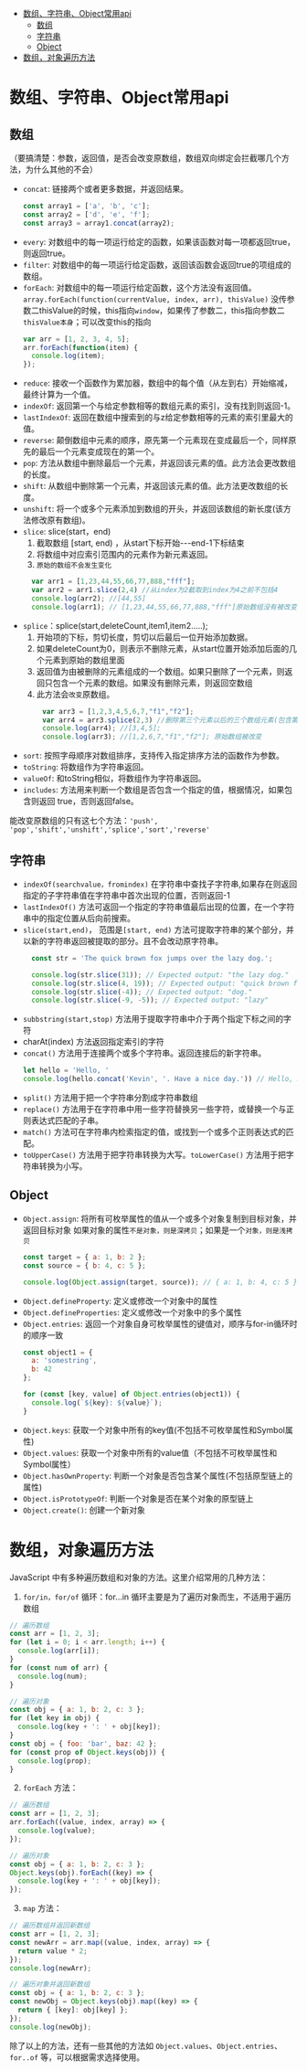 - [数组、字符串、Object常用api](#数组字符串object常用api)
  - [数组](#数组)
  - [字符串](#字符串)
  - [Object](#object)
- [数组，对象遍历方法](#数组对象遍历方法)

# 数组、字符串、Object常用api

## 数组
（要搞清楚：参数，返回值，是否会改变原数组，数组双向绑定会拦截哪几个方法，为什么其他的不会）
* `concat`: 链接两个或者更多数据，并返回结果。
  ```js
  const array1 = ['a', 'b', 'c'];
  const array2 = ['d', 'e', 'f'];
  const array3 = array1.concat(array2);
  ```
* `every`: 对数组中的每一项运行给定的函数，如果该函数对每一项都返回true，则返回true。
* `filter`: 对数组中的每一项运行给定函数，返回该函数会返回true的项组成的数组。
* `forEach`: 对数组中的每一项运行给定函数，这个方法没有返回值。`array.forEach(function(currentValue, index, arr), thisValue)`
    没传参数二thisValue的时候，this指向`window`，如果传了参数二，this指向参数二`thisValue本身`；可以改变this的指向
    ```js
    var arr = [1, 2, 3, 4, 5];
    arr.forEach(function(item) {
      console.log(item);
    });
    ```
* `reduce`: 接收一个函数作为累加器，数组中的每个值（从左到右）开始缩减，最终计算为一个值。
* `indexOf`: 返回第一个与给定参数相等的数组元素的索引，没有找到则返回-1。
* `lastIndexOf`: 返回在数组中搜索到的与z给定参数相等的元素的索引里最大的值。
* `reverse`: 颠倒数组中元素的顺序，原先第一个元素现在变成最后一个，同样原先的最后一个元素变成现在的第一个。 
* `pop`: 方法从数组中删除最后一个元素，并返回该元素的值。此方法会更改数组的长度。
* `shift`: 从数组中删除第一个元素，并返回该元素的值。此方法更改数组的长度。
* `unshift`: 将一个或多个元素添加到数组的开头，并返回该数组的新长度(该方法修改原有数组)。
* `slice`: slice(start，end)
    1. 截取数组 [start, end)   ，从start下标开始---end-1下标结束
    2. 将数组中对应索引范围内的元素作为新元素返回。
    3. `原始的数组不会发生变化`
    ```js
      var arr1 = [1,23,44,55,66,77,888,"fff"];
      var arr2 = arr1.slice(2,4) //从index为2截取到index为4之前不包括4
      console.log(arr2); //[44,55]
      console.log(arr1); // [1,23,44,55,66,77,888,"fff"]原始数组没有被改变
    ```
* `splice`：splice(start,deleteCount,item1,item2…..);
    1. 开始项的下标，剪切长度，剪切以后最后一位开始添加数据。
    2. 如果deleteCount为0，则表示不删除元素，从start位置开始添加后面的几个元素到原始的数组里面
    3. 返回值为由被删除的元素组成的一个数组。如果只删除了一个元素，则返回只包含一个元素的数组。如果没有删除元素，则返回空数组
    4. 此方法会`改变`原数组。
```js
        var arr3 = [1,2,3,4,5,6,7,"f1","f2"];
        var arr4 = arr3.splice(2,3) //删除第三个元素以后的三个数组元素(包含第三个元素)
        console.log(arr4); //[3,4,5];
        console.log(arr3); //[1,2,6,7,"f1","f2"]; 原始数组被改变
```

* `sort`: 按照字母顺序对数组排序，支持传入指定排序方法的函数作为参数。
* `toString`: 将数组作为字符串返回。
* `valueOf`: 和toString相似，将数组作为字符串返回。
* `includes`: 方法用来判断一个数组是否包含一个指定的值，根据情况，如果包含则返回 true，否则返回false。


能改变原数组的只有这七个方法：`'push', 'pop','shift','unshift','splice','sort','reverse'`

## 字符串
* `indexOf(searchvalue，fromindex)` 在字符串中查找子字符串,如果存在则返回指定的子字符串值在字符串中首次出现的位置，否则返回-1
* `lastIndexOf()` 方法可返回一个指定的字符串值最后出现的位置，在一个字符串中的指定位置从后向前搜索。
* `slice(start,end)`， 范围是`[start, end)` 方法可提取字符串的某个部分，并以新的字符串返回被提取的部分。且不会改动原字符串。
  ```js
    const str = 'The quick brown fox jumps over the lazy dog.';

    console.log(str.slice(31)); // Expected output: "the lazy dog."
    console.log(str.slice(4, 19)); // Expected output: "quick brown fox"
    console.log(str.slice(-4)); // Expected output: "dog."
    console.log(str.slice(-9, -5)); // Expected output: "lazy"
  ```
* `subbstring(start,stop)` 方法用于提取字符串中介于两个指定下标之间的字符
* charAt(index) 方法返回指定索引的字符
* `concat()` 方法用于连接两个或多个字符串。返回连接后的新字符串。
  ```js
  let hello = 'Hello, '
  console.log(hello.concat('Kevin', '. Have a nice day.')) // Hello, Kevin. Have a nice day.
  ```
* `split()` 方法用于把一个字符串分割成字符串数组
* `replace()` 方法用于在字符串中用一些字符替换另一些字符，或替换一个与正则表达式匹配的子串。
* `match()` 方法可在字符串内检索指定的值，或找到一个或多个正则表达式的匹配。
* `toUpperCase()` 方法用于把字符串转换为大写。`toLowerCase()` 方法用于把字符串转换为小写。


## Object
* `Object.assign`: 将所有可枚举属性的值从一个或多个对象复制到目标对象，并返回目标对象
    如果对象的属性`不是对象，则是深拷贝`；如果是一个`对象，则是浅拷贝`
  ```js
  const target = { a: 1, b: 2 };
  const source = { b: 4, c: 5 };

  console.log(Object.assign(target, source)); // { a: 1, b: 4, c: 5 }
  ```
* `Object.defineProperty`: 定义或修改一个对象中的属性
* `Object.defineProperties`: 定义或修改一个对象中的多个属性
* `Object.entries`: 返回一个对象自身可枚举属性的键值对，顺序与for-in循环时的顺序一致
  ```js
  const object1 = {
    a: 'somestring',
    b: 42
  };
  
  for (const [key, value] of Object.entries(object1)) {
    console.log(`${key}: ${value}`);
  }
  ```
* `Object.keys`: 获取一个对象中所有的key值(不包括不可枚举属性和Symbol属性)
* `Object.values`: 获取一个对象中所有的value值（不包括不可枚举属性和Symbol属性）
* `Object.hasOwnProperty`: 判断一个对象是否包含某个属性(不包括原型链上的属性)
* `Object.isPrototypeOf`: 判断一个对象是否在某个对象的原型链上
* `Object.create()`: 创建一个新对象


# 数组，对象遍历方法
JavaScript 中有多种遍历数组和对象的方法。这里介绍常用的几种方法：

1. `for/in，for/of` 循环：for...in 循环主要是为了遍历对象而生，不适用于遍历数组

```javascript
// 遍历数组
const arr = [1, 2, 3];
for (let i = 0; i < arr.length; i++) {
  console.log(arr[i]);
}
for (const num of arr) {
  console.log(num);
}

// 遍历对象
const obj = { a: 1, b: 2, c: 3 };
for (let key in obj) {
  console.log(key + ': ' + obj[key]);
}
const obj = { foo: 'bar', baz: 42 };
for (const prop of Object.keys(obj)) {
  console.log(prop);
}
```

2. `forEach` 方法：

```javascript
// 遍历数组
const arr = [1, 2, 3];
arr.forEach((value, index, array) => {
  console.log(value);
});

// 遍历对象
const obj = { a: 1, b: 2, c: 3 };
Object.keys(obj).forEach((key) => {
  console.log(key + ': ' + obj[key]);
});
```

3. `map` 方法：

```javascript
// 遍历数组并返回新数组
const arr = [1, 2, 3];
const newArr = arr.map((value, index, array) => {
  return value * 2;
});
console.log(newArr);

// 遍历对象并返回新数组
const obj = { a: 1, b: 2, c: 3 };
const newObj = Object.keys(obj).map((key) => {
  return { [key]: obj[key] };
});
console.log(newObj);
```

除了以上的方法，还有一些其他的方法如 `Object.values`、`Object.entries`、`for..of` 等，可以根据需求选择使用。